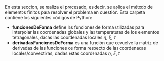 En esta seccion, se realiza el procesado, es decir, se aplica el método de elementos finitos para resolver el problema en cuestión. Esta carpeta contiene los siguientes códigos de Python:

- **funcionesDeForma** define las funciones de forma utilizadas para interpolar las coordenadas globales y las temperaturas de los elementos tetragonales, dadas las coordenadas locales $\eta$, $\xi$, $\tau$
- **derivadasFuncionesDeForma** es una función que devuelve la matriz de derivadas de las funciones de forma respecto de las coordenadas locales/convectivas, dadas estas coordenadas $\eta$, $\xi$, $\tau$

